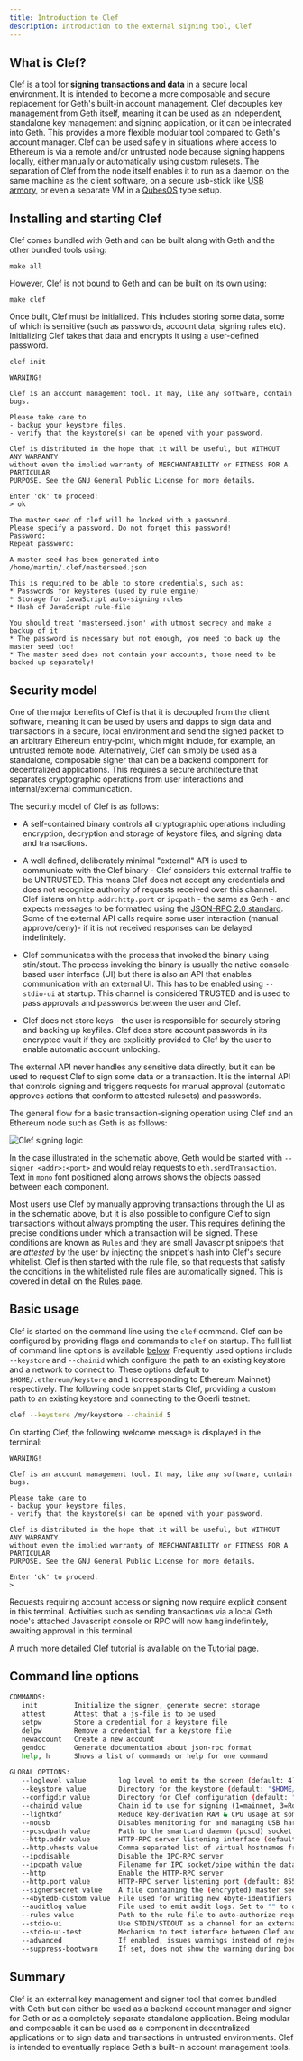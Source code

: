 ```yaml
---
title: Introduction to Clef
description: Introduction to the external signing tool, Clef
---
```


## What is Clef?

Clef is a tool for **signing transactions and data** in a secure local environment. It is intended to become a more composable and secure replacement for Geth's built-in account management. Clef decouples key management from Geth itself, meaning it can be used as an independent, standalone key management and signing application, or it can be integrated into Geth. This provides a more flexible modular tool compared to Geth's account manager. Clef can be used safely in situations where access to Ethereum is via a remote and/or untrusted node because signing happens locally, either manually or automatically using custom rulesets. The separation of Clef from the node itself enables it to run as a daemon on the same machine as the client software, on a secure usb-stick like [USB armory](https://inversepath.com/usbarmory), or even a separate VM in a [QubesOS](https://www.qubes-os.org/) type setup.

## Installing and starting Clef

Clef comes bundled with Geth and can be built along with Geth and the other bundled tools using:

`make all`

However, Clef is not bound to Geth and can be built on its own using:

`make clef`

Once built, Clef must be initialized. This includes storing some data, some of which is sensitive (such as passwords, account data, signing rules etc). Initializing Clef takes that data and encrypts it using a user-defined password.

`clef init`

```terminal
WARNING!

Clef is an account management tool. It may, like any software, contain bugs.

Please take care to
- backup your keystore files,
- verify that the keystore(s) can be opened with your password.

Clef is distributed in the hope that it will be useful, but WITHOUT ANY WARRANTY
without even the implied warranty of MERCHANTABILITY or FITNESS FOR A PARTICULAR
PURPOSE. See the GNU General Public License for more details.

Enter 'ok' to proceed:
> ok

The master seed of clef will be locked with a password.
Please specify a password. Do not forget this password!
Password:
Repeat password:

A master seed has been generated into /home/martin/.clef/masterseed.json

This is required to be able to store credentials, such as:
* Passwords for keystores (used by rule engine)
* Storage for JavaScript auto-signing rules
* Hash of JavaScript rule-file

You should treat 'masterseed.json' with utmost secrecy and make a backup of it!
* The password is necessary but not enough, you need to back up the master seed too!
* The master seed does not contain your accounts, those need to be backed up separately!
```

## Security model

One of the major benefits of Clef is that it is decoupled from the client software, meaning it can be used by users and dapps to sign data and transactions in a secure, local environment and send the signed packet to an arbitrary Ethereum entry-point, which might include, for example, an untrusted remote node. Alternatively, Clef can simply be used as a standalone, composable signer that can be a backend component for decentralized applications. This requires a secure architecture that separates cryptographic operations from user interactions and internal/external communication.

The security model of Clef is as follows:

- A self-contained binary controls all cryptographic operations including encryption, decryption and storage of keystore files, and signing data and transactions.

- A well defined, deliberately minimal "external" API is used to communicate with the Clef binary - Clef considers this external traffic to be UNTRUSTED. This means Clef does not accept any credentials and does not recognize authority of requests received over this channel. Clef listens on `http.addr:http.port` or `ipcpath` - the same as Geth - and expects messages to be formatted using the [JSON-RPC 2.0 standard](https://www.jsonrpc.org/specification). Some of the external API calls require some user interaction (manual approve/deny)- if it is not received responses can be delayed indefinitely.

- Clef communicates with the process that invoked the binary using stin/stout. The process invoking the binary is usually the native console-based user interface (UI) but there is also an API that enables communication with an external UI. This has to be enabled using `--stdio-ui` at startup. This channel is considered TRUSTED and is used to pass approvals and passwords between the user and Clef.

- Clef does not store keys - the user is responsible for securely storing and backing up keyfiles. Clef does store account passwords in its encrypted vault if they are explicitly provided to Clef by the user to enable automatic account unlocking.

The external API never handles any sensitive data directly, but it can be used to request Clef to sign some data or a transaction. It is the internal API that controls signing and triggers requests for manual approval (automatic approves actions that conform to attested rulesets) and passwords.

The general flow for a basic transaction-signing operation using Clef and an Ethereum node such as Geth is as follows:

![Clef signing logic](/images/docs/clef_sign_flow.png)

In the case illustrated in the schematic above, Geth would be started with `--signer <addr>:<port>` and would relay requests to `eth.sendTransaction`. Text in `mono` font positioned along arrows shows the objects passed between each component.

Most users use Clef by manually approving transactions through the UI as in the schematic above, but it is also possible to configure Clef to sign transactions without always prompting the user. This requires defining the precise conditions under which a transaction will be signed. These conditions are known as `Rules` and they are small Javascript snippets that are _attested_ by the user by injecting the snippet's hash into Clef's secure whitelist. Clef is then started with the rule file, so that requests that satisfy the conditions in the whitelisted rule files are automatically signed. This is covered in detail on the [Rules page](/docs/tools/Clef/rules).

## Basic usage

Clef is started on the command line using the `clef` command. Clef can be configured by providing flags and commands to `clef` on startup. The full list of command line options is available [below](#command-line-options). Frequently used options include `--keystore` and `--chainid` which configure the path to an existing keystore and a network to connect to. These options default to `$HOME/.ethereum/keystore` and `1` (corresponding to Ethereum Mainnet) respectively. The following code snippet starts Clef, providing a custom path to an existing keystore and connecting to the Goerli testnet:

```sh
clef --keystore /my/keystore --chainid 5
```

On starting Clef, the following welcome message is displayed in the terminal:

```terminal
WARNING!

Clef is an account management tool. It may, like any software, contain bugs.

Please take care to
- backup your keystore files,
- verify that the keystore(s) can be opened with your password.

Clef is distributed in the hope that it will be useful, but WITHOUT ANY WARRANTY.
without even the implied warranty of MERCHANTABILITY or FITNESS FOR A PARTICULAR
PURPOSE. See the GNU General Public License for more details.

Enter 'ok' to proceed:
>
```

Requests requiring account access or signing now require explicit consent in this terminal. Activities such as sending transactions via a local Geth node's attached Javascript console or RPC will now hang indefinitely, awaiting approval in this terminal.

A much more detailed Clef tutorial is available on the [Tutorial page](/docs/tools/Clef/tutorial).

## Command line options

```sh
COMMANDS:
   init         Initialize the signer, generate secret storage
   attest       Attest that a js-file is to be used
   setpw        Store a credential for a keystore file
   delpw        Remove a credential for a keystore file
   newaccount   Create a new account
   gendoc       Generate documentation about json-rpc format
   help, h      Shows a list of commands or help for one command

GLOBAL OPTIONS:
   --loglevel value        log level to emit to the screen (default: 4)
   --keystore value        Directory for the keystore (default: "$HOME/.ethereum/keystore")
   --configdir value       Directory for Clef configuration (default: "$HOME/.clef")
   --chainid value         Chain id to use for signing (1=mainnet, 3=Ropsten, 4=Rinkeby, 5=Goerli) (default: 1)
   --lightkdf              Reduce key-derivation RAM & CPU usage at some expense of KDF strength
   --nousb                 Disables monitoring for and managing USB hardware wallets
   --pcscdpath value       Path to the smartcard daemon (pcscd) socket file (default: "/run/pcscd/pcscd.comm")
   --http.addr value       HTTP-RPC server listening interface (default: "localhost")
   --http.vhosts value     Comma separated list of virtual hostnames from which to accept requests (server enforced). Accepts '*' wildcard. (default: "localhost")
   --ipcdisable            Disable the IPC-RPC server
   --ipcpath value         Filename for IPC socket/pipe within the datadir (explicit paths escape it)
   --http                  Enable the HTTP-RPC server
   --http.port value       HTTP-RPC server listening port (default: 8550)
   --signersecret value    A file containing the (encrypted) master seed to encrypt Clef data, e.g. keystore credentials and ruleset hash
   --4bytedb-custom value  File used for writing new 4byte-identifiers submitted via API (default: "./4byte-custom.json")
   --auditlog value        File used to emit audit logs. Set to "" to disable (default: "audit.log")
   --rules value           Path to the rule file to auto-authorize requests with
   --stdio-ui              Use STDIN/STDOUT as a channel for an external UI. This means that an STDIN/STDOUT is used for RPC-communication with a e.g. a graphical user interface, and can be used when Clef is started by an external process.
   --stdio-ui-test         Mechanism to test interface between Clef and UI. Requires 'stdio-ui'.
   --advanced              If enabled, issues warnings instead of rejections for suspicious requests. Default off
   --suppress-bootwarn     If set, does not show the warning during boot
```

## Summary

Clef is an external key management and signer tool that comes bundled with Geth but can either be used as a backend account manager and signer for Geth or as a completely separate standalone application. Being modular and composable it can be used as a component in decentralized applications or to sign data and transactions in untrusted environments. Clef is intended to eventually replace Geth's built-in account management tools.
